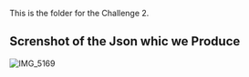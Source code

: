 This is the folder for the Challenge 2.

## Screnshot of the Json whic we Produce

![IMG_5169](https://github.com/shubhjain51/Subhanshu-Jain-KPMG-Challenge/assets/93961647/45b7c6d5-5135-4cc0-8ac9-941407b663be)

